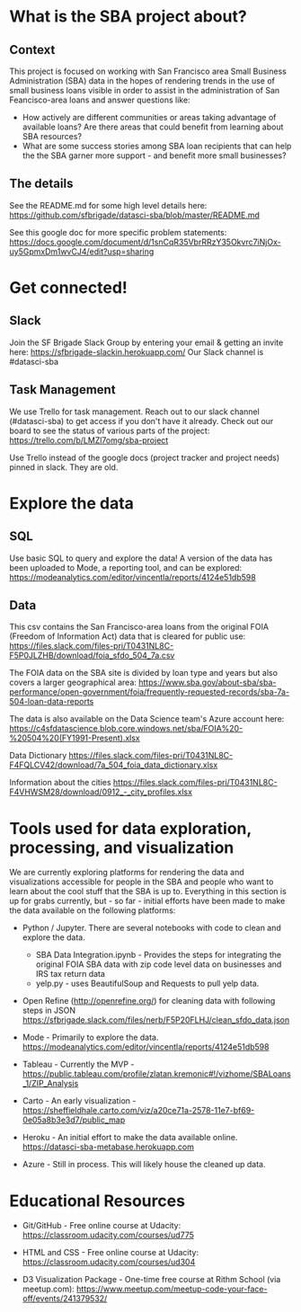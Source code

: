 # What is the SBA project about?

## Context 
This project is focused on working with San Francisco area Small Business Administration (SBA) data in the hopes of rendering trends in the use of small business loans visible in order to assist in the administration of San Feancisco-area loans and answer questions like:
- How actively are different communities or areas taking advantage of available loans? Are there areas that could benefit from learning about SBA resources?
- What are some success stories among SBA loan recipients that can help the the SBA garner more support - and benefit more small businesses?



## The details
See the README.md for some high level details here: https://github.com/sfbrigade/datasci-sba/blob/master/README.md

See this google doc for more specific problem statements: https://docs.google.com/document/d/1snCqR35VbrRRzY35Okvrc7iNjOx-uy5GpmxDm1wvCJ4/edit?usp=sharing



# Get connected!

## Slack
Join the SF Brigade Slack Group by entering your email & getting an invite here: 
https://sfbrigade-slackin.herokuapp.com/  Our Slack channel is #datasci-sba


## Task Management
We use Trello for task management. Reach out to our slack channel (#datasci-sba) to get access if you don't have it already. Check out our board to see the status of various parts of the project: 
https://trello.com/b/LMZl7omg/sba-project

Use Trello instead of the google docs (project tracker and project needs) pinned in slack. They are old.  


# Explore the data
## SQL
Use basic SQL to query and explore the data! A version of the data has been uploaded to Mode, a reporting tool, and can be explored:
https://modeanalytics.com/editor/vincentla/reports/4124e51db598

## Data
This csv contains the San Francisco-area loans from the original FOIA (Freedom of Information Act) data that is cleared for public use:
https://files.slack.com/files-pri/T0431NL8C-F5P0JLZHB/download/foia_sfdo_504_7a.csv

The FOIA data on the SBA site is divided by loan type and years but also covers a larger geographical area: 
https://www.sba.gov/about-sba/sba-performance/open-government/foia/frequently-requested-records/sba-7a-504-loan-data-reports

The data is also available on the Data Science team's Azure account here:      
https://c4sfdatascience.blob.core.windows.net/sba/FOIA%20-%20504%20(FY1991-Present).xlsx

Data Dictionary https://files.slack.com/files-pri/T0431NL8C-F4FQLCV42/download/7a_504_foia_data_dictionary.xlsx

Information about the cities https://files.slack.com/files-pri/T0431NL8C-F4VHWSM28/download/0912_-_city_profiles.xlsx


# Tools used for data exploration, processing, and visualization
We are currently exploring platforms for rendering the data and visualizations accessible for people in the SBA and people who want to learn about the cool stuff that the SBA is up to. Everything in this section is up for grabs currently, but - so far - initial efforts have been made to make the data available on the following platforms:

- Python / Jupyter. There are several notebooks with code to clean and explore the data. 
  - SBA Data Integration.ipynb - Provides the steps for integrating the original FOIA SBA data with zip code level data on businesses and  IRS tax return data
  - yelp.py - uses BeautifulSoup and Requests to pull yelp data.

- Open Refine (http://openrefine.org/) for cleaning data with following steps in JSON https://sfbrigade.slack.com/files/nerb/F5P20FLHJ/clean_sfdo_data.json

- Mode - Primarily to explore the data.  https://modeanalytics.com/editor/vincentla/reports/4124e51db598

- Tableau - Currently the MVP - https://public.tableau.com/profile/zlatan.kremonic#!/vizhome/SBALoans_1/ZIP_Analysis

- Carto - An early visualization - https://sheffieldhale.carto.com/viz/a20ce71a-2578-11e7-bf69-0e05a8b3e3d7/public_map

- Heroku - An initial effort to make the data available online.  https://datasci-sba-metabase.herokuapp.com

- Azure - Still in process. This will likely house the cleaned up data.

# Educational Resources

- Git/GitHub - Free online course at Udacity: https://classroom.udacity.com/courses/ud775

- HTML and CSS - Free online course at Udacity: https://classroom.udacity.com/courses/ud304

- D3 Visualization Package - One-time free course at Rithm School (via meetup.com): https://www.meetup.com/meetup-code-your-face-off/events/241379532/
